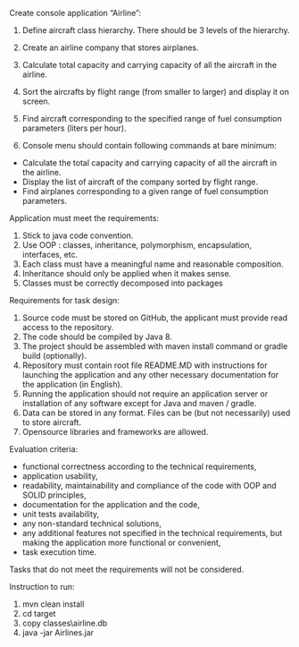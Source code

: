 Create console application “Airline”:
1. Define aircraft class hierarchy. There should be 3 levels of the hierarchy.
2. Create an airline company that stores airplanes.
3. Calculate total capacity and carrying capacity of all the aircraft in the airline.
4. Sort the aircrafts by flight range (from smaller to larger) and display it on screen.
5. Find aircraft corresponding to the specified range of fuel consumption parameters (liters per hour).

6. Console menu should contain following commands at bare minimum:
  - Calculate the total capacity and carrying capacity of all the aircraft in the airline.
  - Display the list of aircraft of the company sorted by flight range.
  - Find airplanes corresponding to a given range of fuel consumption parameters.

Application must meet the requirements:
1. Stick to java code convention.
2. Use OOP : classes, inheritance, polymorphism, encapsulation, interfaces, etc.
3. Each class must have a meaningful name and reasonable composition.
4. Inheritance should only be applied when it makes sense.
5. Classes must be correctly decomposed into packages

Requirements for task design:
1. Source code must be stored on GitHub, the applicant must provide read access to the repository.
2. The code should be compiled by Java 8.
3. The project should be assembled with maven install command or gradle build (optionally).
4. Repository must contain root file README.MD with instructions for launching the application and any other necessary documentation for the application (in English).
5. Running the application should not require an application server or installation of any software except for Java and maven / gradle.
6. Data can be stored in any format.  Files can be (but not necessarily) used to store aircraft.
7. Opensource libraries and frameworks are allowed.

Evaluation criteria:
  - functional correctness according to the technical requirements,
  - application usability,
  - readability, maintainability and compliance of the code with OOP and SOLID principles,
  - documentation for the application and  the code,
  - unit tests availability,
  - any non-standard technical solutions,
  - any additional features not specified in the technical requirements, but making the application more functional or convenient,
  - task execution time.

Tasks that do not meet the requirements will not be considered.

Instruction to run:
1. mvn clean install
2. cd target
3. copy classes\airline.db
4. java -jar Airlines.jar